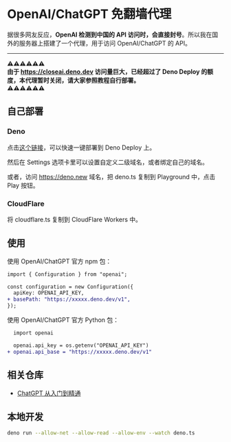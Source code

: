 # OpenAI/ChatGPT 免翻墙代理

据很多网友反应，**OpenAI 检测到中国的 API
访问时，会直接封号**。所以我在国外的服务器上搭建了一个代理，用于访问
OpenAI/ChatGPT 的 API。

---

**⚠️⚠️⚠️⚠️⚠️⚠️\
由于 https://closeai.deno.dev
访问量巨大，已经超过了 Deno Deploy 的额度，本代理暂时关闭，请大家参照教程自行部署。\
⚠️⚠️⚠️⚠️⚠️⚠️**

## 自己部署

### Deno

点击[这个链接][1]，可以快速一键部署到 Deno Deploy 上。

然后在 Settings 选项卡里可以设置自定义二级域名，或者绑定自己的域名。

或者，访问 https://deno.new 域名，把 deno.ts 复制到 Playground 中，点击 Play
按钮。

### CloudFlare

将 cloudflare.ts 复制到 CloudFlare Workers 中。

## 使用

使用 OpenAI/ChatGPT 官方 npm 包：

```diff
import { Configuration } from "openai";

const configuration = new Configuration({
  apiKey: OPENAI_API_KEY,
+ basePath: "https://xxxxx.deno.dev/v1",
});
```

使用 OpenAI/ChatGPT 官方 Python 包：

```diff
  import openai

  openai.api_key = os.getenv("OPENAI_API_KEY")
+ openai.api_base = "https://xxxxx.deno.dev/v1"
```

## 相关仓库

- [ChatGPT 从入门到精通](https://github.com/justjavac/chatgpt)

## 本地开发

```bash
deno run --allow-net --allow-read --allow-env --watch deno.ts
```

[1]: https://dash.deno.com/new?url=https://raw.githubusercontent.com/justjavac/openai-proxy/main/deno.ts
